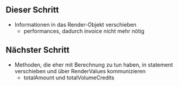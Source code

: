 ## Dieser Schritt
- Informationen in das Render-Objekt verschieben
  - performances, dadurch invoice nicht mehr nötig

## Nächster Schritt
- Methoden, die eher mit Berechnung zu tun haben, in statement verschieben und über RenderValues kommunizieren
  - totalAmount und totalVolumeCredits
